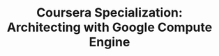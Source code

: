 ---
title: "Coursera Specialization: Architecting with Google Compute Engine"
excerpt: "This specialization introduces learners to the comprehensive and flexible infrastructure and platform services provided by Google Cloud Platform, with a focus on Compute Engine. Through a combination of presentations, demos, and hands-on labs, participants explore and deploy solution elements, including infrastructure components such as networks, systems and applications services. This course also covers deploying practical solutions including securely interconnecting networks, customer-supplied encryption keys, security and access management, quotas and billing, and resource monitoring."
type: collection
heat: 13234

items:
  - courses/coursera-google-cloud-platform-fundamentals-core-infrastructure
  - courses/coursera-essential-google-cloud-infrastructure-foundation
  - courses/coursera-essential-google-cloud-infrastructure-core-services
  - courses/coursera-elastic-google-cloud-infrastructure-scaling-and-automation
  - courses/coursera-reliable-google-cloud-infrastructure-design-and-process

levels:
  - Beginner
  - Intermediate

topics:
  - Google Cloud
  - Compute

images:
  - url: https://d3njjcbhbojbot.cloudfront.net/api/utilities/v1/imageproxy/https://d15cw65ipctsrr.cloudfront.net/6a/75d00056d811e7aae86b0ee90dd46b/hero-2.jpg?auto=format%2Ccompress&dpr=1&w=400&h=400&fit=fill&bg=FFF
    width: 400
    height: 400
    title: "Coursera Specialization: Architecting with Google Kubernetes Engine"
---